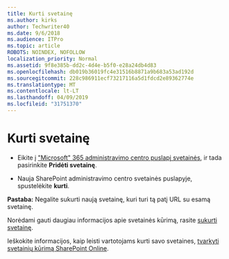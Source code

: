 ```yaml
---
title: Kurti svetainę
ms.author: kirks
author: Techwriter40
ms.date: 9/6/2018
ms.audience: ITPro
ms.topic: article
ROBOTS: NOINDEX, NOFOLLOW
localization_priority: Normal
ms.assetid: 9f8e385b-dd2c-4d4e-b5f0-e28a24db4d83
ms.openlocfilehash: db019b36019fc4e31516b8871a9b683a53ad192d
ms.sourcegitcommit: 228c986911ecf73217116a5d1fdcd2e89362774e
ms.translationtype: MT
ms.contentlocale: lt-LT
ms.lasthandoff: 04/09/2019
ms.locfileid: "31751370"
---
```

# <a name="create-a-site"></a>Kurti svetainę

- Eikite į ["Microsoft" 365 administravimo centro puslapį svetainės](https://portal.office.com/adminportal/home#/SitesList), ir tada pasirinkite **Pridėti svetainę**. 
    
- Nauja SharePoint administravimo centro svetainės puslapyje, spustelėkite **kurti**. 
    
 **Pastaba:** Negalite sukurti naują svetainę, kuri turi tą patį URL su esamą svetainę. 
  
Norėdami gauti daugiau informacijos apie svetainės kūrimą, rasite [sukurti svetainę](https://go.microsoft.com/fwlink/?linkid=866295).
  
Ieškokite informacijos, kaip leisti vartotojams kurti savo svetaines, [tvarkyti svetainių kūrimą SharePoint Online](https://go.microsoft.com/fwlink/?linkid=866296).
  

